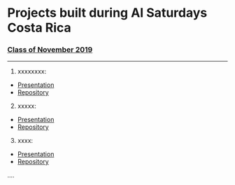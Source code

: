 # Projects built during AI Saturdays Costa Rica

### [Class of November 2019](https://github.com/SaturdaysAI/Projects/tree/master/CostaRica/readme.md)

---

1) xxxxxxxx:
- [Presentation](https://github.com/SaturdaysAI/Projects/tree/master/CostaRica/readme.md)
- [Repository](https://github.com/SaturdaysAI/Projects/tree/master/CostaRica/readme.md)

2) xxxxx:
- [Presentation](https://github.com/SaturdaysAI/Projects/tree/master/CostaRica/readme.md)
- [Repository](https://github.com/SaturdaysAI/Projects/tree/master/CostaRica/readme.md)

3) xxxx:
- [Presentation](https://github.com/SaturdaysAI/Projects/tree/master/CostaRica/readme.md)
- [Repository](https://github.com/SaturdaysAI/Projects/tree/master/CostaRica/readme.md)

....
